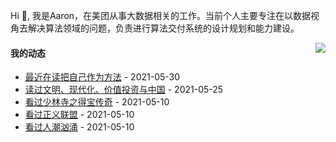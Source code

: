 Hi 👋, 我是Aaron，在美团从事大数据相关的工作。当前个人主要专注在以数据视角去解决算法领域的问题，负责进行算法交付系统的设计规划和能力建设。

<p >

<img align="right" src="https://github-readme-stats.vercel.app/api?username=aaronshan&show_icons=true&icon_color=805AD5&text_color=718096&bg_color=ffffff&hide_title=true" />

<p align="left">
     
#### 我的动态

<!-- douban starts -->
* <a href='https://book.douban.com/subject/35092383/' target='_blank'>最近在读把自己作为方法</a> - 2021-05-30
* <a href='https://book.douban.com/subject/34997975/' target='_blank'>读过文明、现代化、价值投资与中国</a> - 2021-05-25
* <a href='http://movie.douban.com/subject/35295915/' target='_blank'>看过少林寺之得宝传奇</a> - 2021-05-10
* <a href='http://movie.douban.com/subject/2158490/' target='_blank'>看过正义联盟</a> - 2021-05-10
* <a href='http://movie.douban.com/subject/34880302/' target='_blank'>看过人潮汹涌</a> - 2021-05-10
<!-- douban ends -->

<!-- recent_releases starts -->

<!-- recent_releases ends -->
</p>

</p>
